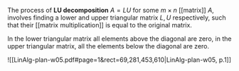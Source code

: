 
The process of **LU decomposition** $A=LU$ for some $m \times n$ [[matrix]] $A$, involves finding a lower and upper triangular matrix $L, U$ respectively, such that their [[matrix multiplication]] is equal to the original matrix.

In the lower triangular matrix all elements above the diagonal are zero, in the upper triangular matrix, all the elements below the diagonal are zero.


![[LinAlg-plan-w05.pdf#page=1&rect=69,281,453,610|LinAlg-plan-w05, p.1]]
